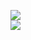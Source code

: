 [![](https://img.shields.io/badge/Made%20With-Github%20Spray-lightgrey.svg?style=for-the-badge&logo=github)](https://github.com/Annihil/github-spray#28485)  
[![](https://i.imgur.com/2DrTn0Z.gif)](https://github.com/Annihil/github-spray)